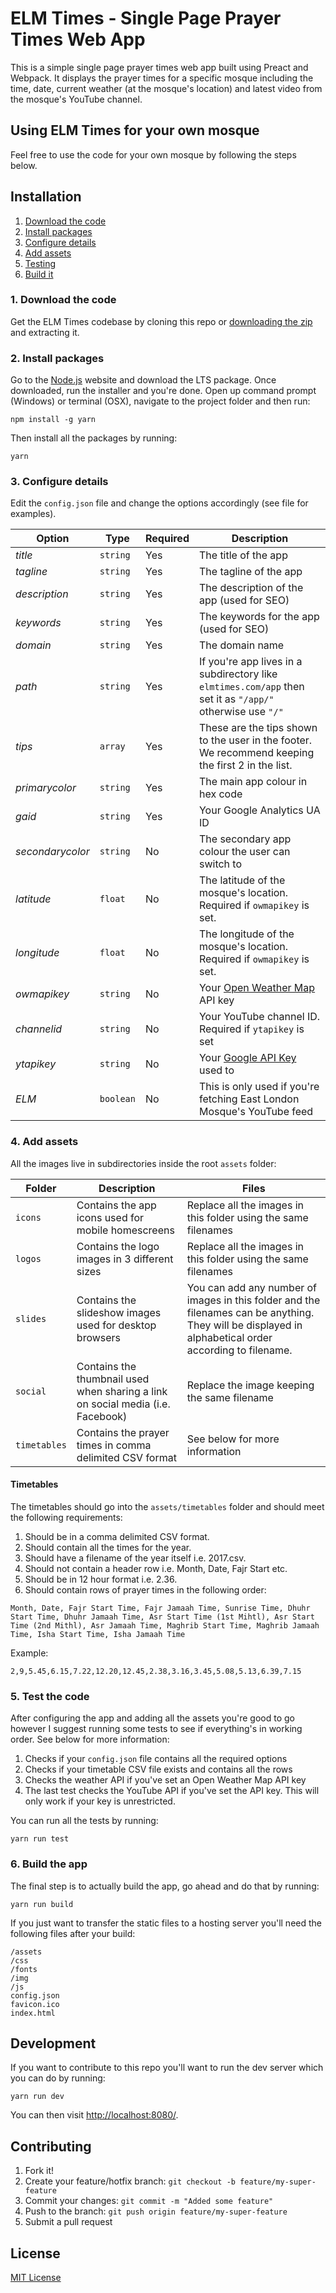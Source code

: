 # ELM Times - Single Page Prayer Times Web App

This is a simple single page prayer times web app built using Preact and Webpack. It displays the prayer times for a specific mosque including the time, date, current weather (at the mosque's location) and latest video from the mosque's YouTube channel.

## Using ELM Times for your own mosque

Feel free to use the code for your own mosque by following the steps below.

## Installation

1. [Download the code](#1-download-the-code)
2. [Install packages](#2-install-packages)
3. [Configure details](#3-configure-details)
4. [Add assets](#4-add-assets)
5. [Testing](#5-testing)
6. [Build it](#6-build-it)

### 1. Download the code

Get the ELM Times codebase by cloning this repo or [downloading the zip](https://github.com/umarsheikh13/elmtimes/archive/master.zip) and extracting it.

### 2. Install packages

Go to the [Node.js](https://nodejs.org/en/) website and download the LTS package. Once downloaded, run the installer and you're done. Open up command prompt (Windows) or terminal (OSX), navigate to the project folder and then run:

```
npm install -g yarn
```

Then install all the packages by running:

```
yarn
```

### 3. Configure details

Edit the `config.json` file and change the options accordingly (see file for examples).

Option | Type | Required | Description
--- | --- | --- | ---
*title* | `string` | Yes | The title of the app
*tagline* | `string` | Yes | The tagline of the app
*description* | `string` | Yes | The description of the app (used for SEO)
*keywords* | `string` | Yes | The keywords for the app (used for SEO)
*domain* | `string` | Yes | The domain name
*path* | `string` | Yes | If you're app lives in a subdirectory like `elmtimes.com/app` then set it as `"/app/"` otherwise use `"/"`
*tips* | `array` | Yes | These are the tips shown to the user in the footer. We recommend keeping the first 2 in the list.
*primarycolor* | `string` | Yes | The main app colour in hex code
*gaid* | `string` | Yes | Your Google Analytics UA ID
*secondarycolor* | `string` | No | The secondary app colour the user can switch to
*latitude* | `float` | No | The latitude of the mosque's location. Required if `owmapikey` is set.
*longitude* | `float` | No | The longitude of the mosque's location. Required if `owmapikey` is set.
*owmapikey* | `string` | No | Your [Open Weather Map](https://openweathermap.org/) API key
*channelid* | `string` | No | Your YouTube channel ID. Required if `ytapikey` is set
*ytapikey* | `string` | No | Your [Google API Key](https://console.developers.google.com/) used to
*ELM* | `boolean` | No | This is only used if you're fetching East London Mosque's YouTube feed

### 4. Add assets

All the images live in subdirectories inside the root `assets` folder:

Folder | Description | Files
--- | --- | ---
`icons` | Contains the app icons used for mobile homescreens | Replace all the images in this folder using the same filenames
`logos` | Contains the logo images in 3 different sizes | Replace all the images in this folder using the same filenames
`slides` | Contains the slideshow images used for desktop browsers | You can add any number of images in this folder and the filenames can be anything. They will be displayed in alphabetical order according to filename.
`social` | Contains the thumbnail used when sharing a link on social media (i.e. Facebook) | Replace the image keeping the same filename
`timetables` | Contains the prayer times in comma delimited CSV format | See below for more information

#### Timetables

The timetables should go into the `assets/timetables` folder and should meet the following requirements:

1. Should be in a comma delimited CSV format.
2. Should contain all the times for the year.
3. Should have a filename of the year itself i.e. 2017.csv.
4. Should not contain a header row i.e. Month, Date, Fajr Start etc.
5. Should be in 12 hour format i.e. 2.36.
6. Should contain rows of prayer times in the following order:

`Month, Date, Fajr Start Time, Fajr Jamaah Time, Sunrise Time, Dhuhr Start Time, Dhuhr Jamaah Time, Asr Start Time (1st Mihtl), Asr Start Time (2nd Mithl), Asr Jamaah Time, Maghrib Start Time, Maghrib Jamaah Time, Isha Start Time, Isha Jamaah Time`

Example:

`2,9,5.45,6.15,7.22,12.20,12.45,2.38,3.16,3.45,5.08,5.13,6.39,7.15`

### 5. Test the code

After configuring the app and adding all the assets you're good to go however I suggest running some tests to see if everything's in working order. See below for more information:

1. Checks if your `config.json` file contains all the required options
2. Checks if your timetable CSV file exists and contains all the rows
3. Checks the weather API if you've set an Open Weather Map API key
4. The last test checks the YouTube API if you've set the API key. This will only work if your key is unrestricted.

You can run all the tests by running:

```
yarn run test
```

### 6. Build the app

The final step is to actually build the app, go ahead and do that by running:

```
yarn run build
```

If you just want to transfer the static files to a hosting server you'll need the following files after your build:

```
/assets
/css
/fonts
/img
/js
config.json
favicon.ico
index.html
```

## Development

If you want to contribute to this repo you'll want to run the dev server which you can do by running:

```
yarn run dev
```

You can then visit [http://localhost:8080/](http://localhost:8080/).

## Contributing

1. Fork it!
2. Create your feature/hotfix branch: `git checkout -b feature/my-super-feature`
3. Commit your changes: `git commit -m "Added some feature"`
4. Push to the branch: `git push origin feature/my-super-feature`
5. Submit a pull request

## License

[MIT License](http://opensource.org/licenses/MIT)
